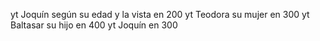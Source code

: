 yt Joquín según su edad y la vista en 200
yt Teodora su mujer en 300
yt Baltasar su hijo en 400
yt Joquín en 300